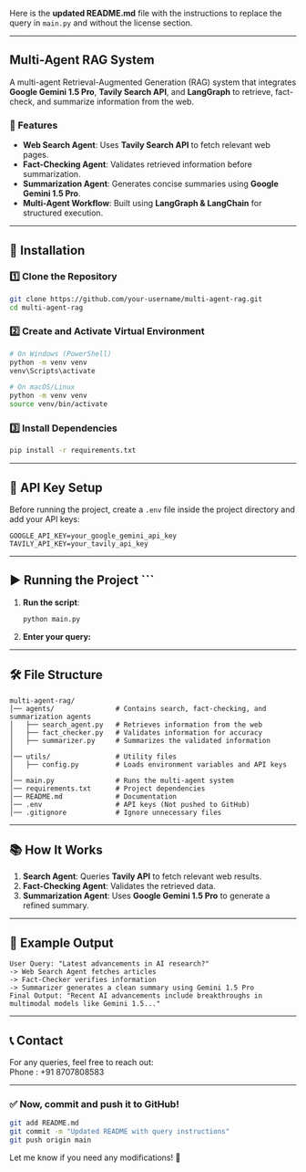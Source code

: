 Here is the **updated README.md** file with the instructions to replace the query in `main.py` and without the license section.  

---

## **Multi-Agent RAG System**  
A multi-agent Retrieval-Augmented Generation (RAG) system that integrates **Google Gemini 1.5 Pro**, **Tavily Search API**, and **LangGraph** to retrieve, fact-check, and summarize information from the web.  

### **📌 Features**
- **Web Search Agent**: Uses **Tavily Search API** to fetch relevant web pages.  
- **Fact-Checking Agent**: Validates retrieved information before summarization.  
- **Summarization Agent**: Generates concise summaries using **Google Gemini 1.5 Pro**.  
- **Multi-Agent Workflow**: Built using **LangGraph & LangChain** for structured execution.  

---

## **🚀 Installation**
### **1️⃣ Clone the Repository**
```sh
git clone https://github.com/your-username/multi-agent-rag.git
cd multi-agent-rag
```

### **2️⃣ Create and Activate Virtual Environment**
```sh
# On Windows (PowerShell)
python -m venv venv
venv\Scripts\activate

# On macOS/Linux
python -m venv venv
source venv/bin/activate
```

### **3️⃣ Install Dependencies**
```sh
pip install -r requirements.txt
```

---

## **🔑 API Key Setup**
Before running the project, create a `.env` file inside the project directory and add your API keys:  

```env
GOOGLE_API_KEY=your_google_gemini_api_key
TAVILY_API_KEY=your_tavily_api_key
```

---

## **▶️ Running the Project**  ```
1. **Run the script**:
   ```sh
   python main.py
   ```
2. **Enter your query:** 
---

## **🛠 File Structure**
```
multi-agent-rag/
│── agents/               # Contains search, fact-checking, and summarization agents
│   ├── search_agent.py   # Retrieves information from the web
│   ├── fact_checker.py   # Validates information for accuracy
│   ├── summarizer.py     # Summarizes the validated information
│
│── utils/                # Utility files
│   ├── config.py         # Loads environment variables and API keys
│
│── main.py               # Runs the multi-agent system
│── requirements.txt      # Project dependencies
│── README.md             # Documentation
│── .env                  # API keys (Not pushed to GitHub)
│── .gitignore            # Ignore unnecessary files
```

---

## **📚 How It Works**
1. **Search Agent**: Queries **Tavily API** to fetch relevant web results.  
2. **Fact-Checking Agent**: Validates the retrieved data.  
3. **Summarization Agent**: Uses **Google Gemini 1.5 Pro** to generate a refined summary.  

---

## **📌 Example Output**
```
User Query: "Latest advancements in AI research?"
-> Web Search Agent fetches articles
-> Fact-Checker verifies information
-> Summarizer generates a clean summary using Gemini 1.5 Pro
Final Output: "Recent AI advancements include breakthroughs in multimodal models like Gemini 1.5..."
```

---

## **📞 Contact**
For any queries, feel free to reach out:  
Phone : +91 8707808583  

---

### **✅ Now, commit and push it to GitHub!**
```sh
git add README.md
git commit -m "Updated README with query instructions"
git push origin main
```

Let me know if you need any modifications! 🚀

